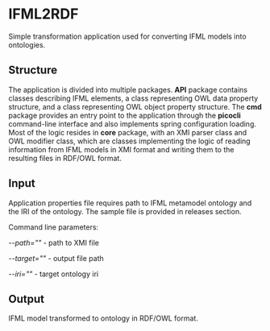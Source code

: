 # IFML2RDF

Simple transformation application used for converting IFML models into ontologies.

## Structure
The application is divided into multiple packages. **API** package contains classes describing IFML elements, a class representing OWL data property structure, and a class representing OWL object property structure.
The **cmd** package provides an entry point to the application through the **picocli** command-line interface and also implements spring configuration loading. Most of the logic resides in **core** package, with an XMI parser class and OWL modifier class, which are classes implementing the logic of reading information from IFML models in XMI format and writing them to the resulting files in RDF/OWL format.

## Input
Application properties file requires path to IFML metamodel ontology and the IRI of the ontology.
The sample file is provided in releases section.

Command line parameters:

*--path=""*  - path to XMI file

*--target=""* - output file path

*--iri=""* - target ontology iri

## Output
IFML model transformed to ontology in RDF/OWL format.
